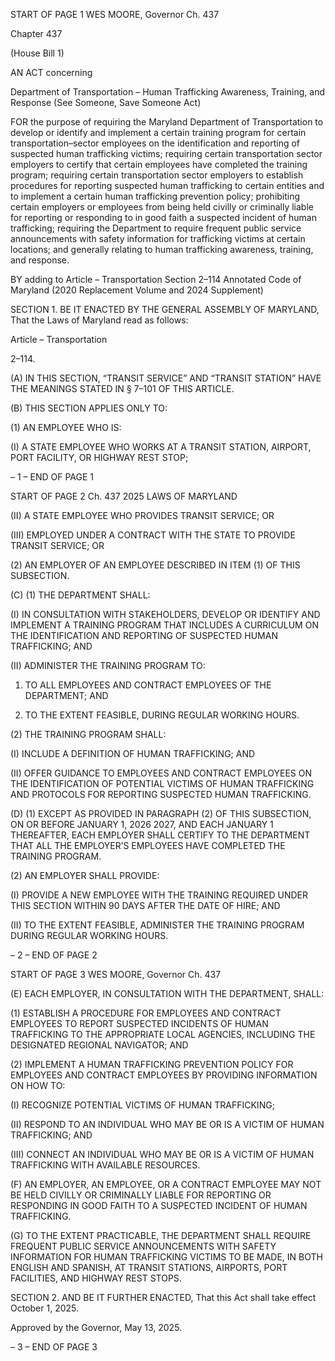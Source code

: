 START OF PAGE 1
WES MOORE, Governor Ch. 437

Chapter 437

(House Bill 1)

AN ACT concerning

Department of Transportation – Human Trafficking Awareness, Training, and
Response
(See Someone, Save Someone Act)

FOR the purpose of requiring the Maryland Department of Transportation to develop or
identify and implement a certain training program for certain transportation–sector
employees on the identification and reporting of suspected human trafficking
victims; requiring certain transportation sector employers to certify that certain
employees have completed the training program; requiring certain transportation
sector employers to establish procedures for reporting suspected human trafficking
to certain entities and to implement a certain human trafficking prevention policy;
prohibiting certain employers or employees from being held civilly or criminally
liable for reporting or responding to in good faith a suspected incident of human
trafficking; requiring the Department to require frequent public service
announcements with safety information for trafficking victims at certain locations;
and generally relating to human trafficking awareness, training, and response.

BY adding to
Article – Transportation
Section 2–114
Annotated Code of Maryland
(2020 Replacement Volume and 2024 Supplement)

SECTION 1. BE IT ENACTED BY THE GENERAL ASSEMBLY OF MARYLAND,
That the Laws of Maryland read as follows:

Article – Transportation

2–114.

(A) IN THIS SECTION, “TRANSIT SERVICE” AND “TRANSIT STATION” HAVE
THE MEANINGS STATED IN § 7–101 OF THIS ARTICLE.

(B) THIS SECTION APPLIES ONLY TO:

(1) AN EMPLOYEE WHO IS:

(I) A STATE EMPLOYEE WHO WORKS AT A TRANSIT STATION,
AIRPORT, PORT FACILITY, OR HIGHWAY REST STOP;

– 1 –
END OF PAGE 1

START OF PAGE 2
Ch. 437 2025 LAWS OF MARYLAND

(II) A STATE EMPLOYEE WHO PROVIDES TRANSIT SERVICE; OR

(III) EMPLOYED UNDER A CONTRACT WITH THE STATE TO
PROVIDE TRANSIT SERVICE; OR

(2) AN EMPLOYER OF AN EMPLOYEE DESCRIBED IN ITEM (1) OF THIS
SUBSECTION.

(C) (1) THE DEPARTMENT SHALL:

(I) IN CONSULTATION WITH STAKEHOLDERS, DEVELOP OR
IDENTIFY AND IMPLEMENT A TRAINING PROGRAM THAT INCLUDES A CURRICULUM
ON THE IDENTIFICATION AND REPORTING OF SUSPECTED HUMAN TRAFFICKING;
AND

(II) ADMINISTER THE TRAINING PROGRAM TO:

1. TO ALL EMPLOYEES AND CONTRACT EMPLOYEES OF
THE DEPARTMENT; AND

2. TO THE EXTENT FEASIBLE, DURING REGULAR
WORKING HOURS.

(2) THE TRAINING PROGRAM SHALL:

(I) INCLUDE A DEFINITION OF HUMAN TRAFFICKING; AND

(II) OFFER GUIDANCE TO EMPLOYEES AND CONTRACT
EMPLOYEES ON THE IDENTIFICATION OF POTENTIAL VICTIMS OF HUMAN
TRAFFICKING AND PROTOCOLS FOR REPORTING SUSPECTED HUMAN TRAFFICKING.

(D) (1) EXCEPT AS PROVIDED IN PARAGRAPH (2) OF THIS SUBSECTION,
ON OR BEFORE JANUARY 1, 2026 2027, AND EACH JANUARY 1 THEREAFTER, EACH
EMPLOYER SHALL CERTIFY TO THE DEPARTMENT THAT ALL THE EMPLOYER’S
EMPLOYEES HAVE COMPLETED THE TRAINING PROGRAM.

(2) AN EMPLOYER SHALL PROVIDE:

(I) PROVIDE A NEW EMPLOYEE WITH THE TRAINING REQUIRED
UNDER THIS SECTION WITHIN 90 DAYS AFTER THE DATE OF HIRE; AND

(II) TO THE EXTENT FEASIBLE, ADMINISTER THE TRAINING
PROGRAM DURING REGULAR WORKING HOURS.

– 2 –
END OF PAGE 2

START OF PAGE 3
WES MOORE, Governor Ch. 437

(E) EACH EMPLOYER, IN CONSULTATION WITH THE DEPARTMENT, SHALL:

(1) ESTABLISH A PROCEDURE FOR EMPLOYEES AND CONTRACT
EMPLOYEES TO REPORT SUSPECTED INCIDENTS OF HUMAN TRAFFICKING TO THE
APPROPRIATE LOCAL AGENCIES, INCLUDING THE DESIGNATED REGIONAL
NAVIGATOR; AND

(2) IMPLEMENT A HUMAN TRAFFICKING PREVENTION POLICY FOR
EMPLOYEES AND CONTRACT EMPLOYEES BY PROVIDING INFORMATION ON HOW TO:

(I) RECOGNIZE POTENTIAL VICTIMS OF HUMAN TRAFFICKING;

(II) RESPOND TO AN INDIVIDUAL WHO MAY BE OR IS A VICTIM
OF HUMAN TRAFFICKING; AND

(III) CONNECT AN INDIVIDUAL WHO MAY BE OR IS A VICTIM OF
HUMAN TRAFFICKING WITH AVAILABLE RESOURCES.

(F) AN EMPLOYER, AN EMPLOYEE, OR A CONTRACT EMPLOYEE MAY NOT BE
HELD CIVILLY OR CRIMINALLY LIABLE FOR REPORTING OR RESPONDING IN GOOD
FAITH TO A SUSPECTED INCIDENT OF HUMAN TRAFFICKING.

(G) TO THE EXTENT PRACTICABLE, THE DEPARTMENT SHALL REQUIRE
FREQUENT PUBLIC SERVICE ANNOUNCEMENTS WITH SAFETY INFORMATION FOR
HUMAN TRAFFICKING VICTIMS TO BE MADE, IN BOTH ENGLISH AND SPANISH, AT
TRANSIT STATIONS, AIRPORTS, PORT FACILITIES, AND HIGHWAY REST STOPS.

SECTION 2. AND BE IT FURTHER ENACTED, That this Act shall take effect
October 1, 2025.

Approved by the Governor, May 13, 2025.

– 3 –
END OF PAGE 3